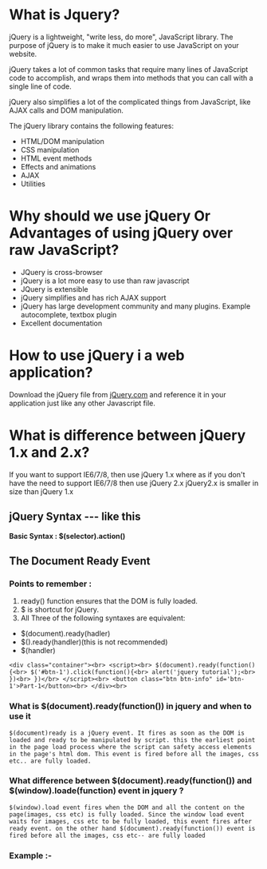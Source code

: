 # What is Jquery?
jQuery is a lightweight, "write less, do more", JavaScript library.
The purpose of jQuery is to make it much easier to use JavaScript on your website.

jQuery takes a lot of common tasks that require many lines of JavaScript code to accomplish, and wraps them into methods that you can call with a single line of code.

jQuery also simplifies a lot of the complicated things from JavaScript, like AJAX calls and DOM manipulation.

The jQuery library contains the following features:

- HTML/DOM manipulation
- CSS manipulation
- HTML event methods
- Effects and animations
- AJAX
- Utilities
# Why should we use jQuery Or Advantages of using jQuery over raw JavaScript?
- JQuery is cross-browser
- jQuery is a lot more easy to use than raw javascript
- JQuery is extensible
- jQuery simplifies and has rich AJAX support
- jQuery has large development community and many plugins. Example autocomplete, textbox plugin
- Excellent documentation
# How to use jQuery i a web application?
Download the jQuery file from [jQuery.com](https://jquery.com/) and reference it in your application just like any other Javascript file.
# What is difference between jQuery 1.x and 2.x?
If you want to support IE6/7/8, then use jQuery 1.x where as if you don't have the need to support IE6/7/8 then use jQuery 2.x jQuery2.x is smaller in size than jQuery 1.x
## jQuery Syntax --- like this
**Basic Syntax : $(selector).action()**
## The Document Ready Event

### Points to remember :
1. ready() function ensures that the DOM is fully loaded.
2. $ is shortcut for jQuery.
3. All Three of the following syntaxes are equivalent:
- $(document).ready(hadler)
- $().ready(handler)(this is not recommended)
- $(handler)

 `<div class="container"><br>
      <script><br>
      $(document).ready(function(){<br>
          $('#btn-1').click(function(){<br>
            alert('jquery tutorial');<br>
          })<br>
      })</br>
      </script><br>
        <button class="btn btn-info" id='btn-1'>Part-1</button><br>
    </div><br>`
    
    
### What is $(document).ready(function()) in jquery and when to use it
    
`$(document)ready is a jQuery event. It fires as soon as the DOM is loaded and ready to be manipulated by script. this the earliest point in the page load process where the script can safety access elements in the page's html dom. This event is fired before all the images, css etc.. are fully loaded.`

### What difference between $(document).ready(function()) and $(window).loade(function) event in jquery ?
`$(window).load event fires when the DOM and all the content on the page(images, css etc) is fully loaded. Since the window load event waits for images, css etc to be fully loaded, this event fires after ready event. on the other hand $(document).ready(function()) event is fired before all the images, css etc-- are fully loaded`
### Example :-














